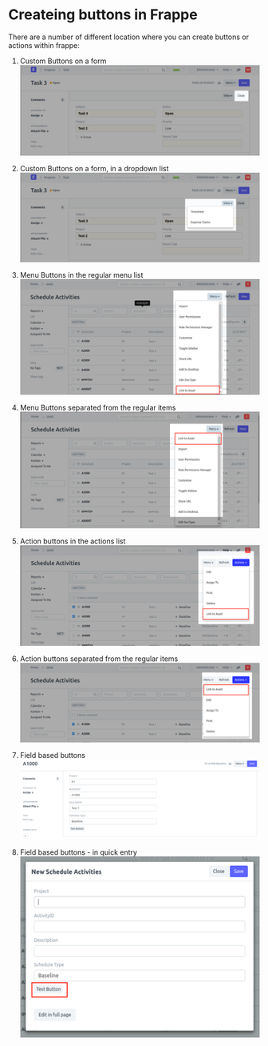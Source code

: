 # Createing buttons in Frappe

There are a number of different location where you can create buttons or actions within frappe:

1. Custom Buttons on a form
![alt text](https://github.com/adamkingsbury/frappe-dev-notes/blob/master/buttons/Custom%20Button.png?raw=true "Custom button on a form")

1. Custom Buttons on a form, in a dropdown list
![alt text](https://github.com/adamkingsbury/frappe-dev-notes/blob/master/buttons/Custom%20Button%20Dropdown.png?raw=true "Custom Dropdown Button Group")

1. Menu Buttons in the regular menu list
![alt text](https://github.com/adamkingsbury/frappe-dev-notes/blob/master/buttons/Menu%20Button%20-%20Not%20Standard.png?raw=true "Menu button in standard list")

1. Menu Buttons separated from the regular items
![alt text](https://github.com/adamkingsbury/frappe-dev-notes/blob/master/buttons/Menu%20Button%20Standard.png?raw=true "Menu button in non standard list")

1. Action buttons in the actions list
![alt text](https://github.com/adamkingsbury/frappe-dev-notes/blob/master/buttons/Actions%20Button%20-%20Standard.png?raw=true "Action Button in standard items")

1. Action buttons separated from the regular items
![alt text](https://github.com/adamkingsbury/frappe-dev-notes/blob/master/buttons/Actions%20Button%20-%20Not%20Standard.png?raw=true "Action Button separated from standard items")

1. Field based buttons
![alt text](https://github.com/adamkingsbury/frappe-dev-notes/blob/master/buttons/Doctype%20Form%20Button.png?raw=true "Doctype field buttons")

1. Field based buttons - in quick entry
![alt text](https://github.com/adamkingsbury/frappe-dev-notes/blob/master/buttons/Doctyp%20Form%20Button%20-%20Quick%20Entry.png?raw=true "Doctype field button in quick entry")
